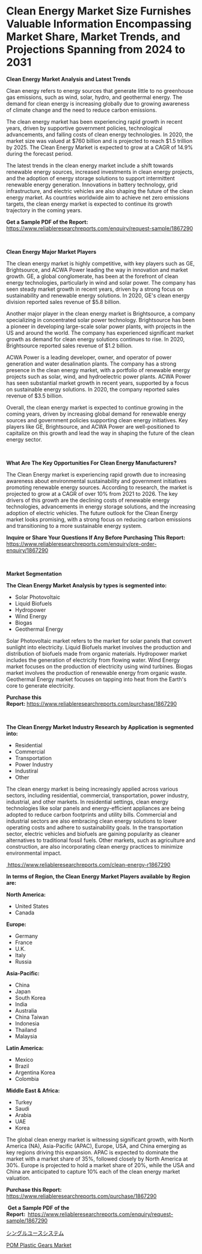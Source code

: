 <p><h1>Clean Energy Market Size Furnishes Valuable Information Encompassing Market Share, Market Trends, and Projections Spanning from 2024 to 2031</h1></p><p><strong>Clean Energy Market Analysis and Latest Trends</strong></p>
<p><p>Clean energy refers to energy sources that generate little to no greenhouse gas emissions, such as wind, solar, hydro, and geothermal energy. The demand for clean energy is increasing globally due to growing awareness of climate change and the need to reduce carbon emissions.</p><p>The clean energy market has been experiencing rapid growth in recent years, driven by supportive government policies, technological advancements, and falling costs of clean energy technologies. In 2020, the market size was valued at $760 billion and is projected to reach $1.5 trillion by 2025. The Clean Energy Market is expected to grow at a CAGR of 14.9% during the forecast period.</p><p>The latest trends in the clean energy market include a shift towards renewable energy sources, increased investments in clean energy projects, and the adoption of energy storage solutions to support intermittent renewable energy generation. Innovations in battery technology, grid infrastructure, and electric vehicles are also shaping the future of the clean energy market. As countries worldwide aim to achieve net zero emissions targets, the clean energy market is expected to continue its growth trajectory in the coming years.</p></p>
<p><strong>Get a Sample PDF of the Report:&nbsp;</strong> <a href="https://www.reliableresearchreports.com/enquiry/request-sample/1867290">https://www.reliableresearchreports.com/enquiry/request-sample/1867290</a></p>
<p>&nbsp;</p>
<p><strong>Clean Energy Major Market Players</strong></p>
<p><p>The clean energy market is highly competitive, with key players such as GE, Brightsource, and ACWA Power leading the way in innovation and market growth. GE, a global conglomerate, has been at the forefront of clean energy technologies, particularly in wind and solar power. The company has seen steady market growth in recent years, driven by a strong focus on sustainability and renewable energy solutions. In 2020, GE's clean energy division reported sales revenue of $5.8 billion.</p><p>Another major player in the clean energy market is Brightsource, a company specializing in concentrated solar power technology. Brightsource has been a pioneer in developing large-scale solar power plants, with projects in the US and around the world. The company has experienced significant market growth as demand for clean energy solutions continues to rise. In 2020, Brightsource reported sales revenue of $1.2 billion.</p><p>ACWA Power is a leading developer, owner, and operator of power generation and water desalination plants. The company has a strong presence in the clean energy market, with a portfolio of renewable energy projects such as solar, wind, and hydroelectric power plants. ACWA Power has seen substantial market growth in recent years, supported by a focus on sustainable energy solutions. In 2020, the company reported sales revenue of $3.5 billion.</p><p>Overall, the clean energy market is expected to continue growing in the coming years, driven by increasing global demand for renewable energy sources and government policies supporting clean energy initiatives. Key players like GE, Brightsource, and ACWA Power are well-positioned to capitalize on this growth and lead the way in shaping the future of the clean energy sector.</p></p>
<p>&nbsp;</p>
<p><strong>What Are The Key Opportunities For Clean Energy Manufacturers?</strong></p>
<p><p>The Clean Energy market is experiencing rapid growth due to increasing awareness about environmental sustainability and government initiatives promoting renewable energy sources. According to research, the market is projected to grow at a CAGR of over 10% from 2021 to 2026. The key drivers of this growth are the declining costs of renewable energy technologies, advancements in energy storage solutions, and the increasing adoption of electric vehicles. The future outlook for the Clean Energy market looks promising, with a strong focus on reducing carbon emissions and transitioning to a more sustainable energy system.</p></p>
<p><strong>Inquire or Share Your Questions If Any Before Purchasing This Report:</strong> <a href="https://www.reliableresearchreports.com/enquiry/pre-order-enquiry/1867290">https://www.reliableresearchreports.com/enquiry/pre-order-enquiry/1867290</a></p>
<p>&nbsp;</p>
<p><strong>Market Segmentation</strong></p>
<p><strong>The Clean Energy Market Analysis by types is segmented into:</strong></p>
<p><ul><li>Solar Photovoltaic</li><li>Liquid Biofuels</li><li>Hydropower</li><li>Wind Energy</li><li>Biogas</li><li>Geothermal Energy</li></ul></p>
<p><p>Solar Photovoltaic market refers to the market for solar panels that convert sunlight into electricity. Liquid Biofuels market involves the production and distribution of biofuels made from organic materials. Hydropower market includes the generation of electricity from flowing water. Wind Energy market focuses on the production of electricity using wind turbines. Biogas market involves the production of renewable energy from organic waste. Geothermal Energy market focuses on tapping into heat from the Earth's core to generate electricity.</p></p>
<p><strong>Purchase this Report:&nbsp;</strong><a href="https://www.reliableresearchreports.com/purchase/1867290">https://www.reliableresearchreports.com/purchase/1867290</a></p>
<p>&nbsp;</p>
<p><strong>The Clean Energy Market Industry Research by Application is segmented into:</strong></p>
<p><ul><li>Residential</li><li>Commercial</li><li>Transportation</li><li>Power Industry</li><li>Industiral</li><li>Other</li></ul></p>
<p><p>The clean energy market is being increasingly applied across various sectors, including residential, commercial, transportation, power industry, industrial, and other markets. In residential settings, clean energy technologies like solar panels and energy-efficient appliances are being adopted to reduce carbon footprints and utility bills. Commercial and industrial sectors are also embracing clean energy solutions to lower operating costs and adhere to sustainability goals. In the transportation sector, electric vehicles and biofuels are gaining popularity as cleaner alternatives to traditional fossil fuels. Other markets, such as agriculture and construction, are also incorporating clean energy practices to minimize environmental impact.</p></p>
<p><a href="https://www.reliableresearchreports.com/clean-energy-r1867290">&nbsp;https://www.reliableresearchreports.com/clean-energy-r1867290</a></p>
<p><strong>In terms of Region, the Clean Energy Market Players available by Region are:</strong></p>
<p>
    <p> <strong> North America: </strong>
        <ul>
            <li>United States</li>
            <li>Canada</li>
        </ul>
        </p> 
    <p> <strong> Europe: </strong>
        <ul>
            <li>Germany</li>
            <li>France</li>
            <li>U.K.</li>
            <li>Italy</li>
            <li>Russia</li>
        </ul>
        </p> 
    <p> <strong> Asia-Pacific: </strong>
        <ul>
            <li>China</li>
            <li>Japan</li>
            <li>South Korea</li>
            <li>India</li>
            <li>Australia</li>
            <li>China Taiwan</li>
            <li>Indonesia</li>
            <li>Thailand</li>
            <li>Malaysia</li>
        </ul>
        </p> 
    <p> <strong> Latin America: </strong>
        <ul>
            <li>Mexico</li>
            <li>Brazil</li>
            <li>Argentina Korea</li>
            <li>Colombia</li>
        </ul>
        </p> 
    <p> <strong> Middle East & Africa: </strong>
        <ul>
            <li>Turkey</li>
            <li>Saudi</li>
            <li>Arabia</li>
            <li>UAE</li>
            <li>Korea</li>
        </ul>
    </p>
    </p>
<p><p>The global clean energy market is witnessing significant growth, with North America (NA), Asia-Pacific (APAC), Europe, USA, and China emerging as key regions driving this expansion. APAC is expected to dominate the market with a market share of 35%, followed closely by North America at 30%. Europe is projected to hold a market share of 20%, while the USA and China are anticipated to capture 10% each of the clean energy market valuation.</p></p>
<p><strong>Purchase this Report: </strong><a href="https://www.reliableresearchreports.com/purchase/1867290">https://www.reliableresearchreports.com/purchase/1867290</a></p>
<p>&nbsp;<strong>Get a Sample PDF of the Report:&nbsp;&nbsp;</strong><a href="https://www.reliableresearchreports.com/enquiry/request-sample/1867290">https://www.reliableresearchreports.com/enquiry/request-sample/1867290</a></p>
<p><strong></strong></p>
<p><p><a href="https://github.com/zjkmgcs938405/Market-Research-Report-List-2/blob/main/2923360149419.md">シングルユースシステム</a></p><p><a href="https://issuu.com/reportprime-2/docs/pom-plastic-gears-market-size-2030.pptx">POM Plastic Gears Market</a></p></p>